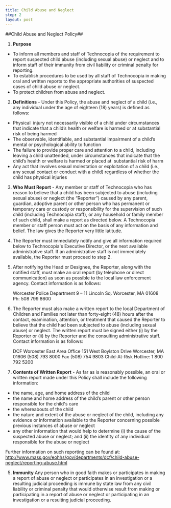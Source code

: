 ```yaml
---
title: Child Abuse and Neglect
step: 2
layout: post
---
```


##Child Abuse and Neglect Policy##

1. **Purpose**	
  - To inform all members and staff of Technocopia of the requirement to report suspected child abuse (including sexual abuse) or neglect and to inform staff of their immunity from civil liability or criminal penalty for reporting.
  - To establish procedures to be used by all staff of Technocopia in making oral and written reports to the appropriate authorities of suspected cases of child abuse or neglect.	 
  - To protect children from abuse and neglect. 

2. **Definitions** - Under this Policy, the abuse and neglect of a child (i.e., any individual under the age of eighteen (18) years) is defined as follows:	
  - Physical  injury not necessarily visible of a child under circumstances that indicate that a child’s health or welfare is harmed or at substantial risk of being harmed
  - The observable, identifiable, and substantial impairment of a child’s mental or psychological ability to function
  - The failure to provide proper care and attention to a child, including leaving a child unattended, under circumstances that indicate that the child’s health or welfare is harmed or placed at  substantial risk of harm
  - Any act that involves sexual molestation or exploitation of a child (i.e., any sexual contact or conduct with a child) regardless of whether the child has physical injuries 

3. **Who Must Report** - Any member or staff of Technocopia who has reason to believe that a child has been subjected to abuse (including sexual abuse) or neglect (the “Reporter”) caused by any parent, guardian, adoptive parent or other person who has permanent or temporary care or custody or responsibility for the supervision of such child (including Technocopia staff), or any household or family member of such child, shall make a report as directed below. A Technocopia member or staff person must act on the basis of any information and belief. The law gives the Reporter very little latitude.
  1. The Reporter must immediately notify and give all information required below to Technocopia's Executive Director, or the next available administrative staff. If an administrative staff is not immediately available, the Reporter must proceed to step 2.
  2. After notifying the Head or Designee, the Reporter, along with the notified staff, must make 	an oral report (by telephone or direct communication) as soon as possible to the local law enforcement agency. Contact information is as follows:
	
		Worcester Police Department
		9 – 11 Lincoln Sq.
		Worcester, MA 01608
		Ph: 508 799 8600	

  3. The Reporter must also make a written report to the local Department of 	Children and Families not later than forty-eight (48) hours after 	the contact, examination, attention, or treatment that caused the Reporter to believe that the child had been subjected to abuse (including sexual abuse) or neglect. The written report must be signed either (i) by the Reporter or (ii) by the Reporter and the consulting administrative staff. Contact information is as follows: 

		DCF Worcester East Area Office
		151 West Boylston Drive
		Worcester, MA 01606
		(508) 793 8000
		Fax (508) 754 9803
		Child-At-Risk Hotline: 1 800 792 5200

4. **Contents of Written Report** - As far as is reasonably possible, an oral or written report made under this Policy shall include the following information:
  - the name, age, and home address of the child 
  - the name and home address of the child’s parent or other person responsible for the child's care	 
  - the whereabouts of the child	 
  - the nature and extent of the abuse or neglect of the child, including any evidence or information available to the Reporter concerning possible previous instances of abuse or neglect 
  - any other information that would help to determine (i) the cause of the suspected abuse or neglect; and (ii) the identity of any individual responsible for the abuse or neglect 
	
Further information on such reporting can be found at:
http://www.mass.gov/eohhs/gov/departments/dcf/child-abuse-neglect/reporting-abuse.html

5. **Immunity**
Any person who in good faith makes or participates in making a report of abuse or neglect or participates in an investigation or a resulting judicial proceeding is immune by state law from any civil liability or criminal penalty that would otherwise result from making or participating in a report of abuse or neglect or participating in an investigation or a resulting judicial proceeding.
